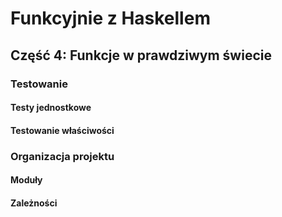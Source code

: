 # Funkcyjnie z Haskellem
## Część 4: Funkcje w prawdziwym świecie
### Testowanie
#### Testy jednostkowe
#### Testowanie właściwości
### Organizacja projektu
#### Moduły
#### Zależności
